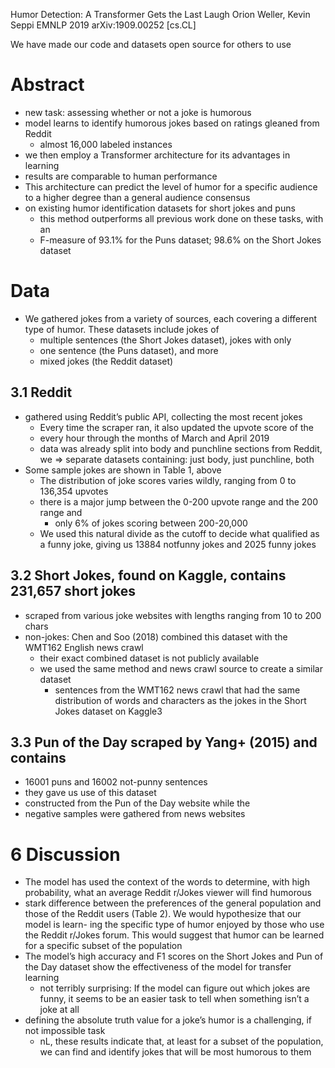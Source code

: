 Humor Detection: A Transformer Gets the Last Laugh
Orion Weller, Kevin Seppi
EMNLP 2019 arXiv:1909.00252 [cs.CL]

  We have made our code and datasets open source for others to use

# Abstract

* new task: assessing whether or not a joke is humorous
* model learns to identify humorous jokes based on ratings gleaned from Reddit
  * almost 16,000 labeled instances
* we then employ a Transformer architecture for its advantages in learning
* results are comparable to human performance
* This architecture can predict the level of humor for a specific audience to a
  higher degree than a general audience consensus
* on existing humor identification datasets for short jokes and puns
  * this method outperforms all previous work done on these tasks, with an
  * F-measure of 93.1% for the Puns dataset; 98.6% on the Short Jokes dataset

# Data

* We gathered jokes from a variety of sources, each covering a different type
  of humor. These datasets include jokes of
  * multiple sentences (the Short Jokes dataset), jokes with only
  * one sentence (the Puns dataset), and more
  * mixed jokes (the Reddit dataset)

## 3.1 Reddit

* gathered using Reddit’s public API, collecting the most recent jokes
  * Every time the scraper ran, it also updated the upvote score of the
  * every hour through the months of March and April 2019
  * data was already split into body and punchline sections from Reddit, we
  => separate datasets containing: just body, just punchline, both
* Some sample jokes are shown in Table 1, above
  * The distribution of joke scores varies wildly, ranging from 0 to 136,354
    upvotes
  * there is a major jump between the 0-200 upvote range and the 200 range and
    * only 6% of jokes scoring between 200-20,000
  * We used this natural divide as the cutoff to decide what qualified as a
    funny joke, giving us 13884 notfunny jokes and 2025 funny jokes

## 3.2 Short Jokes, found on Kaggle, contains 231,657 short jokes

* scraped from various joke websites with lengths ranging from 10 to 200 chars
* non-jokes: Chen and Soo (2018) combined this dataset with the WMT162 English
  news crawl
  * their exact combined dataset is not publicly available
  * we used the same method and news crawl source to create a similar dataset
    * sentences from the WMT162 news crawl that had the same distribution of
      words and characters as the jokes in the Short Jokes dataset on Kaggle3 

## 3.3 Pun of the Day scraped by Yang+ (2015) and contains

* 16001 puns and 16002 not-punny sentences
* they gave us use of this dataset
* constructed from the Pun of the Day website while the
* negative samples were gathered from news websites

# 6 Discussion

* The model has used the context of the words to determine, with high
  probability, what an average Reddit r/Jokes viewer will find humorous
* stark difference between the preferences of the general population and those
  of the Reddit users (Table 2).  We would hypothesize that our model is learn-
  ing the specific type of humor enjoyed by those who use the Reddit r/Jokes
  forum. This would suggest that humor can be learned for a specific subset of
  the population
* The model’s high accuracy and F1 scores on the Short Jokes and Pun of the Day
  dataset show the effectiveness of the model for transfer learning
  * not terribly surprising: If the model can figure out which jokes are funny,
    it seems to be an easier task to tell when something isn’t a joke at all
* defining the absolute truth value for a joke’s humor is a challenging, if not
  impossible task
  * nL, these results indicate that, at least for a subset of the population,
    we can find and identify jokes that will be most humorous to them
